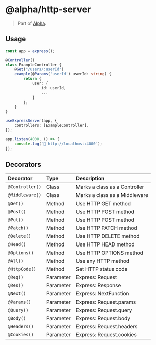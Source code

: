 # @alpha/http-server

> Part of [Alpha](https://github.com/crgeary/alpha).

## Usage

```ts
const app = express();

@Controller()
class ExampleController {
    @Get("/users/:userId")
    example(@Params('userId') userId: string) {
        return {
            user: {
                id: userId,
                ...
            }
        };
    }
}

useExpressServer(app, {
    controllers: [ExampleController],
});

app.listen(4000, () => {
    console.log(`🚀 http://localhost:4000`);
});
```

## Decorators

| Decorator       | Type      | Description                   |
| :-------------- | :-------- | :---------------------------- |
| `@Controller()` | Class     | Marks a class as a Controller |
| `@Middleware()` | Class     | Marks a class as a Middleware |
| `@Get()`        | Method    | Use HTTP GET method           |
| `@Post()`       | Method    | Use HTTP POST method          |
| `@Put()`        | Method    | Use HTTP POST method          |
| `@Patch()`      | Method    | Use HTTP PATCH method         |
| `@Delete()`     | Method    | Use HTTP DELETE method        |
| `@Head()`       | Method    | Use HTTP HEAD method          |
| `@Options()`    | Method    | Use HTTP OPTIONS method       |
| `@All()`        | Method    | Use any HTTP method           |
| `@HttpCode()`   | Method    | Set HTTP status code          |
| `@Req()`        | Parameter | Express: Request              |
| `@Res()`        | Parameter | Express: Response             |
| `@Next()`       | Parameter | Express: NextFunction         |
| `@Params()`     | Parameter | Express: Request.params       |
| `@Query()`      | Parameter | Express: Request.query        |
| `@Body()`       | Parameter | Express: Request.body         |
| `@Headers()`    | Parameter | Express: Request.headers      |
| `@Cookies()`    | Parameter | Express: Request.cookies      |
